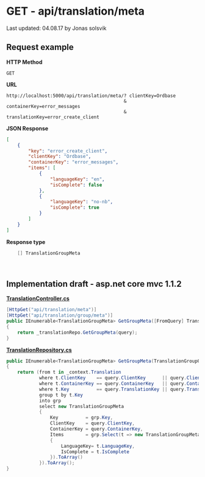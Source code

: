 # GET - api/translation/meta

Last updated: 04.08.17 by Jonas solsvik

## Request example

**HTTP Method**
```
GET
``` 

**URL**
```url
http://localhost:5000/api/translation/meta/? clientKey=Ordbase
                                           & containerKey=error_messages
                                           & translationKey=error_create_client
``` 

**JSON Response**
```json
[
    {
        "key": "error_create_client",
        "clientKey": "Ordbase",
        "containerKey": "error_messages",
        "items": [
            {
                "languageKey": "en",
                "isComplete": false
            },
            {
                "languageKey": "no-nb",
                "isComplete": true
            }
        ]
    }
]
```



**Response type**
```cs
    [] TranslationGroupMeta
```

<br>

## Implementation draft - asp.net core mvc 1.1.2


[**TranslationController.cs**](/controllers/TranslationController.cs)
```cs
[HttpGet("api/translation/meta")]        
[HttpGet("api/translation/group/meta")]
public IEnumerable<TranslationGroupMeta> GetGroupMeta([FromQuery] TranslationGroupQuery query)
{
    return _translationRepo.GetGroupMeta(query);
} 
```

[**TranslationRepository.cs**](/repositories/TranslationRepository.cs)
```cs
public IEnumerable<TranslationGroupMeta> GetGroupMeta(TranslationGroupQuery query)
{
    return (from t in _context.Translation
            where t.ClientKey    == query.ClientKey      || query.ClientKey      == null
            where t.ContainerKey == query.ContainerKey   || query.ContainerKey   == null
            where t.Key          == query.TranslationKey || query.TranslationKey == null
            group t by t.Key
            into grp
            select new TranslationGroupMeta
            {
                Key          = grp.Key,
                ClientKey    = query.ClientKey,
                ContainerKey = query.ContainerKey,
                Items        = grp.Select(t => new TranslationGroupMeta.Item 
                {  
                    LanguageKey= t.LanguageKey, 
                    IsComplete = t.IsComplete
                }).ToArray()
            }).ToArray();
}
```